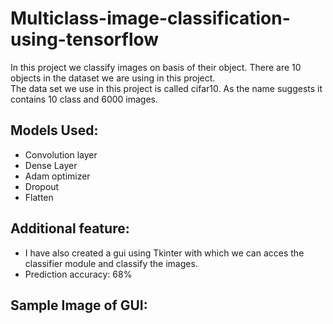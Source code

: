 # Multiclass-image-classification-using-tensorflow
In this project we classify images on basis of their object. There are 10 objects in the dataset we are using in this project.  
The data set we use in this project is called cifar10. As the name suggests it contains 10 class and 6000 images.  

Models Used:  
-
* Convolution layer  
* Dense Layer
* Adam optimizer
* Dropout
* Flatten

Additional feature:  
-  
* I have also created a gui using Tkinter with which we can acces the classifier module and classify the images.
* Prediction accuracy: 68%  

Sample Image of GUI:
-

